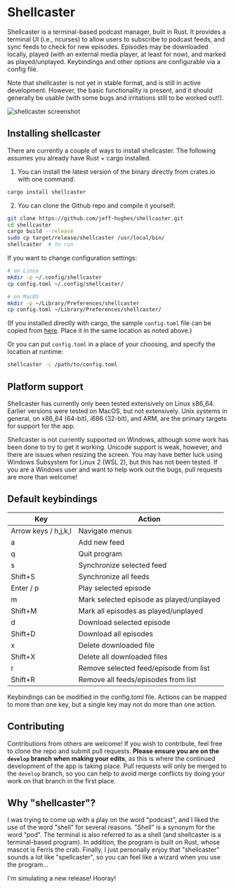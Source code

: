 # Shellcaster

Shellcaster is a terminal-based podcast manager, built in Rust. It provides a terminal UI (i.e., ncurses) to allow users to subscribe to podcast feeds, and sync feeds to check for new episodes. Episodes may be downloaded locally, played (with an external media player, at least for now), and marked as played/unplayed. Keybindings and other options are configurable via a config file.

Note that shellcaster is not yet in stable format, and is still in active development. However, the basic functionality is present, and it should generally be usable (with some bugs and irritations still to be worked out!).

![shellcaster screenshot](https://raw.githubusercontent.com/jeff-hughes/shellcaster/master/img/screenshot.png)

## Installing shellcaster

There are currently a couple of ways to install shellcaster. The following assumes you already have Rust + cargo installed.

1. You can install the latest version of the binary directly from crates.io with one command:

```bash
cargo install shellcaster
```

2. You can clone the Github repo and compile it yourself:

```bash
git clone https://github.com/jeff-hughes/shellcaster.git
cd shellcaster
cargo build --release
sudo cp target/release/shellcaster /usr/local/bin/
shellcaster  # to run
```

If you want to change configuration settings:

```bash
# on Linux
mkdir -p ~/.config/shellcaster
cp config.toml ~/.config/shellcaster/

# on MacOS
mkdir -p ~/Library/Preferences/shellcaster
cp config.toml ~/Library/Preferences/shellcaster/
```

(If you installed directly with cargo, the sample `config.toml` file can be copied from [here](https://raw.githubusercontent.com/jeff-hughes/shellcaster/master/config.toml). Place it in the same location as noted above.)

Or you can put `config.toml` in a place of your choosing, and specify the location at runtime:

```bash
shellcaster -c /path/to/config.toml
```

## Platform support

Shellcaster has currently only been tested extensively on Linux x86_64. Earlier versions were tested on MacOS, but not extensively. Unix systems in general, on x86_64 (64-bit), i686 (32-bit), and ARM, are the primary targets for support for the app.

Shellcaster is not currently supported on Windows, although some work has been done to try to get it working. Unicode support is weak, however, and there are issues when resizing the screen. You may have better luck using Windows Subsystem for Linux 2 (WSL 2), but this has not been tested. If you are a Windows user and want to help work out the bugs, pull requests are more than welcome!

## Default keybindings

| Key     | Action         |
| ------- | -------------- |
| Arrow keys / h,j,k,l | Navigate menus |
| a       | Add new feed |
| q       | Quit program |
| s       | Synchronize selected feed |
| Shift+S | Synchronize all feeds |
| Enter / p | Play selected episode |
| m       | Mark selected episode as played/unplayed |
| Shift+M | Mark all episodes as played/unplayed |
| d       | Download selected episode |
| Shift+D | Download all episodes |
| x       | Delete downloaded file |
| Shift+X | Delete all downloaded files |
| r       | Remove selected feed/episode from list |
| Shift+R | Remove all feeds/episodes from list |

Keybindings can be modified in the config.toml file. Actions can be
mapped to more than one key, but a single key may not do more than one
action.

## Contributing

Contributions from others are welcome! If you wish to contribute, feel free to clone the repo and submit pull requests. **Please ensure you are on the `develop` branch when making your edits**, as this is where the continued development of the app is taking place. Pull requests will only be merged to the `develop` branch, so you can help to avoid merge conflicts by doing your work on that branch in the first place.

## Why "shellcaster"?

I was trying to come up with a play on the word "podcast", and I liked the use of the word "shell" for several reasons. "Shell" is a synonym for the word "pod". The terminal is also referred to as a shell (and shellcaster is a terminal-based program). In addition, the program is built on Rust, whose mascot is Ferris the crab. Finally, I just personally enjoy that "shellcaster" sounds a lot like "spellcaster", so you can feel like a wizard when you use the program...

I'm simulating a new release! Hooray!
